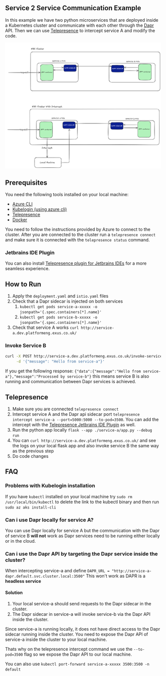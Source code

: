 ## Service 2 Service Communication Example

In this example we have two python microservices that are deployed inside a Kubernetes cluster and communicate with each other through the [Dapr](https://dapr.io/) API. Then we can use [Telepresence](https://www.getambassador.io/docs/telepresence/latest/quick-start) to intercept service A and modify the code.

![service 2 service graph](./graphs/service2service.png)

## Prerequisites

You need the following tools installed on your local machine:
* [Azure CLI](https://learn.microsoft.com/en-us/cli/azure/install-azure-cli?view=azure-cli-latest)
* [Kubelogin (using azure cli)](https://azure.github.io/kubelogin/install.html#using-azure-cli)
* [Telepresence](https://www.getambassador.io/docs/telepresence/latest/install?os=gnu-linux)
* [Docker](https://www.docker.com/)

You need to follow the instructions provided by Azure to connect to the cluster. After you are connected to the cluster run a `telepresence connect` and make sure it is connected with the `telepresence status` command.

### Jetbrains IDE Plugin

You can also install [Telepresence plugin for Jetbrains IDEs](https://www.getambassador.io/docs/telepresence/latest/plugins/jetbrains) for a more seamless experience.

## How to Run

1. Apply the `deployment.yaml` and `istio.yaml` files
2. Check that a Dapr sidecar is injected on both services
   1. `kubectl get pods service-a-xxxxx -o jsonpath='{.spec.containers[*].name}'`
   2. `kubectl get pods service-b-xxxxx -o jsonpath='{.spec.containers[*].name}'`
3. Check that service A works `curl http://service-a.dev.platformeng.exus.co.uk/`

### Invoke Service B

```bash
curl -X POST http://service-a.dev.platformeng.exus.co.uk/invoke-service-b -H "Content-Type: application/json" \
     -d '{"message": "Hello from service-a"}'
```

If you get the following response: `{"data":{"message":"Hello from service-a"},"message":"Processed by service-b"}` this means service B is also running and communication between Dapr services is achieved.

## Telepresence

1. Make sure you are connected `telepresence connect`
2. Intercept service A and the Dapr api sidecar port `telepresence intercept service-a --port=5000:5000 --to-pod=3500`. You can add the intercept with the [Telepresence Jetbrains IDE Plugin](https://www.getambassador.io/docs/telepresence/latest/plugins/jetbrains#run-your-application) as well.
3. Run the python app locally `flask --app ./service-a/app.py --debug run`
4. You can `curl http://service-a.dev.platformeng.exus.co.uk/` and see the logs on your local flask app and also invoke service B the same way as the previous step
5. Do code changes

## FAQ

### Problems with Kubelogin installation

If you have `kubectl` installed on your local machine try `sudo rm /usr/local/bin/kubectl` to delete the link to the kubectl binary and then run `sudo az aks install-cli`


### Can i use Dapr locally for service A?

You can use Dapr locally for service A but the communication with the Dapr of service B **will not** work as Dapr services need to be running either locally or in the cloud.

### Can i use the Dapr API by targeting the Dapr service inside the cluster?

When intercepting service-a and define `DAPR_URL = "http://service-a-dapr.default.svc.cluster.local:3500"`
This won't work as DAPR is a **headless service** 


#### Solution

1. Your local service-a should send requests to the Dapr sidecar in the cluster.
2. The Dapr sidecar in service-a will invoke service-b via the Dapr API inside the cluster.

Since service-a is running locally, it does not have direct access to the Dapr sidecar running inside the cluster. You need to expose the Dapr API of service-a inside the cluster to your local machine.

Thats why on the telepresence intercept command we use the `--to-pod=3500` flag so we expose the Dapr API to our local machine.

You can also use `kubectl port-forward service-a-xxxxx 3500:3500 -n default`
